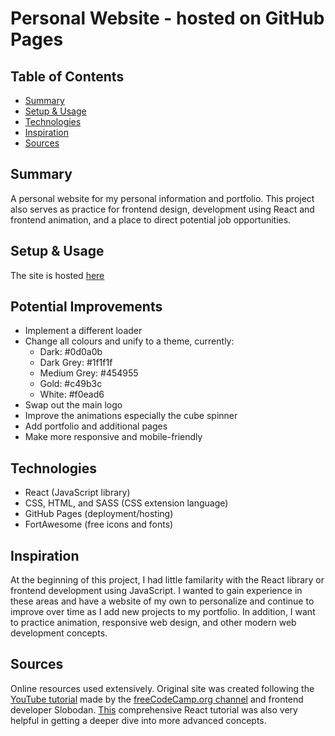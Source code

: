 # Personal Website - hosted on GitHub Pages

## Table of Contents
* [Summary](#summary)
* [Setup & Usage](#setup-&-usage)
* [Technologies](#technologies)
* [Inspiration](#inspiration)
* [Sources](#sources)

## Summary
A personal website for my personal information and portfolio. This project also serves as practice for frontend design, development using React and frontend animation, and a place to direct potential job opportunities.

## Setup & Usage
The site is hosted [here](https://jpaetsch.github.io/)

## Potential Improvements
* Implement a different loader
* Change all colours and unify to a theme, currently:
    - Dark:         #0d0a0b
    - Dark Grey:    #1f1f1f
    - Medium Grey:  #454955
    - Gold:         #c49b3c
    - White:        #f0ead6
* Swap out the main logo
* Improve the animations especially the cube spinner
* Add portfolio and additional pages
* Make more responsive and mobile-friendly

## Technologies
* React (JavaScript library)
* CSS, HTML, and SASS (CSS extension language)
* GitHub Pages (deployment/hosting)
* FortAwesome (free icons and fonts)

## Inspiration
At the beginning of this project, I had little familarity with the React library or frontend development using JavaScript. I wanted to gain experience in these areas and have a website of my own to personalize and continue to improve over time as I add new projects to my portfolio. In addition, I want to practice animation, responsive web design, and other modern web development concepts.

## Sources
Online resources used extensively.
Original site was created following the [YouTube tutorial](https://www.youtube.com/watch?v=bmpI252DmiI) made by the [freeCodeCamp.org channel](https://www.youtube.com/channel/UC8butISFwT-Wl7EV0hUK0BQ) and frontend developer Slobodan.
[This](https://www.youtube.com/watch?v=4UZrsTqkcW4&ab_channel=freeCodeCamp.org) comprehensive React tutorial was also very helpful in getting a deeper dive into more advanced concepts.
